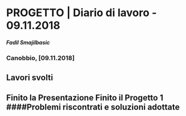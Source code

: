 # PROGETTO | Diario di lavoro - 09.11.2018
##### Fadil Smajilbasic
### Canobbio, [09.11.2018]

## Lavori svolti
Finito la Presentazione
Finito il Progetto 1
####Problemi riscontrati e soluzioni adottate
---
<!-- ####Punto della situazione rispetto alla pianificazione -->

<!-- ####Programma di massima per la prossima giornata di lavoro -->